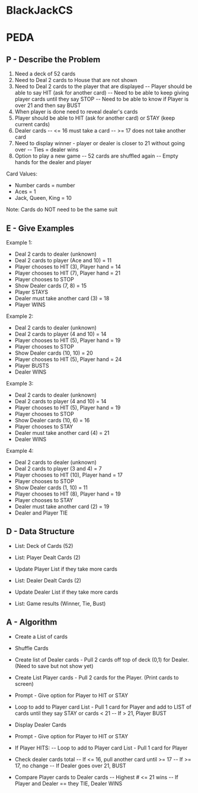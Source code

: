 # BlackJackCS

# PEDA

## P - Describe the Problem

1.  Need a deck of 52 cards
2.  Need to Deal 2 cards to House that are not shown
3.  Need to Deal 2 cards to the player that are displayed
    -- Player should be able to say HIT (ask for another card)
    -- Need to be able to keep giving player cards until they say STOP
    -- Need to be able to know if Player is over 21 and then say BUST
4.  When player is done need to reveal dealer's cards
5.  Player should be able to HIT (ask for another card) or STAY (keep current cards)
6.  Dealer cards
    -- <= 16 must take a card
    -- >= 17 does not take another card
7.  Need to display winner - player or dealer is closer to 21 without going over
    -- Ties = dealer wins
8.  Option to play a new game
    -- 52 cards are shuffled again
    -- Empty hands for the dealer and player

Card Values:

- Number cards = number
- Aces = 1
- Jack, Queen, King = 10

Note: Cards do NOT need to be the same suit

## E - Give Examples

Example 1:

- Deal 2 cards to dealer (unknown)
- Deal 2 cards to player (Ace and 10) = 11
- Player chooses to HIT (3), Player hand = 14
- Player chooses to HIT (7), Player hand = 21
- Player chooses to STOP
- Show Dealer cards (7, 8) = 15
- Player STAYS
- Dealer must take another card (3) = 18
- Player WINS

Example 2:

- Deal 2 cards to dealer (unknown)
- Deal 2 cards to player (4 and 10) = 14
- Player chooses to HIT (5), Player hand = 19
- Player chooses to STOP
- Show Dealer cards (10, 10) = 20
- Player chooses to HIT (5), Player hand = 24
- Player BUSTS
- Dealer WINS

Example 3:

- Deal 2 cards to dealer (unknown)
- Deal 2 cards to player (4 and 10) = 14
- Player chooses to HIT (5), Player hand = 19
- Player chooses to STOP
- Show Dealer cards (10, 6) = 16
- Player chooses to STAY
- Dealer must take another card (4) = 21
- Dealer WINS

Example 4:

- Deal 2 cards to dealer (unknown)
- Deal 2 cards to player (3 and 4) = 7
- Player chooses to HIT (10), Player hand = 17
- Player chooses to STOP
- Show Dealer cards (1, 10) = 11
- Player chooses to HIT (8), Player hand = 19
- Player chooses to STAY
- Dealer must take another card (2) = 19
- Dealer and Player TIE

## D - Data Structure

- List: Deck of Cards (52)

- List: Player Dealt Cards (2)
- Update Player List if they take more cards

- List: Dealer Dealt Cards (2)
- Update Dealer List if they take more cards

- List: Game results (Winner, Tie, Bust)

## A - Algorithm

- Create a List of cards
- Shuffle Cards

- Create list of Dealer cards - Pull 2 cards off top of deck (0,1) for Dealer. (Need to save but not show yet)
- Create List Player cards - Pull 2 cards for the Player. (Print cards to screen)

- Prompt - Give option for Player to HIT or STAY
- Loop to add to Player card List - Pull 1 card for Player and add to LIST of cards until they say STAY or cards < 21
  -- If > 21, Player BUST

- Display Dealer Cards

- Prompt - Give option for Player to HIT or STAY

- If Player HITS:
  -- Loop to add to Player card List - Pull 1 card for Player

- Check dealer cards total
  -- If <= 16, pull another card until >= 17
  -- If >= 17, no change
  -- If Dealer goes over 21, BUST

- Compare Player cards to Dealer cards
  -- Highest # <= 21 wins
  -- If Player and Dealer == they TIE, Dealer WINS
